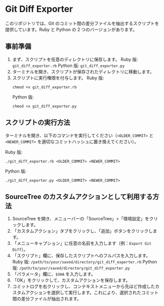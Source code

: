 # Git Diff Exporter

このリポジトリでは、Git のコミット間の差分ファイルを抽出するスクリプトを提供しています。Ruby と Python の 2 つのバージョンがあります。

## 事前準備

1. まず、スクリプトを任意のディレクトリに保存します。
   Ruby 版: `git_diff_exporter.rb`
   Python 版: `git_diff_exporter.py`
2. ターミナルを開き、スクリプトが保存されたディレクトリに移動します。
3. スクリプトに実行権限を付与します。
   Ruby 版:
   ```
   chmod +x git_diff_exporter.rb
   ```
   Python 版:
   ```
   chmod +x git_diff_exporter.py
   ```

## スクリプトの実行方法

ターミナルを開き、以下のコマンドを実行してください（`<OLDER_COMMIT>` と `<NEWER_COMMIT>` を適切なコミットハッシュに置き換えてください）。

Ruby 版:

```
./git_diff_exporter.rb <OLDER_COMMIT> <NEWER_COMMIT>
```

Python 版:

```
./git_diff_exporter.py <OLDER_COMMIT> <NEWER_COMMIT>
```

## SourceTree のカスタムアクションとして利用する方法

1. SourceTree を開き、メニューバーの「SourceTree」>「環境設定」をクリックします。
2. 「カスタムアクション」タブをクリックし、「追加」ボタンをクリックします。
3. 「メニューキャプション」に任意の名前を入力します（例：`Export Git Diff`）。
4. 「スクリプト」欄に、保存したスクリプトへのフルパスを入力します。
   Ruby 版: `/path/to/your/saved/directory/git_diff_exporter.rb`
   Python 版: `/path/to/your/saved/directory/git_diff_exporter.py`
5. 「パラメータ」欄に、`$SHA` を入力します。
6. 「OK」をクリックして、カスタムアクションを保存します。
7. コミットログを右クリックし、コンテキストメニューから先ほど作成したカスタムアクションを選択して実行します。これにより、選択されたコミット間の差分ファイルが抽出されます。
